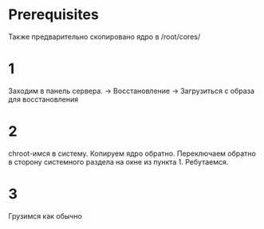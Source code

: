 # Prerequisites
Также предварительно скопировано ядро в /root/cores/
# 1
Заходим в панель сервера.
-> Восстановление
    -> Загрузиться с образа для восстановления
# 2
chroot-имся в систему.
Копируем ядро обратно.
Переключаем обратно в сторону системного раздела на окне из пункта 1.
Ребутаемcя.
# 3
Грузимся как обычно
